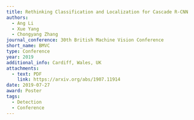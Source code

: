 ```yaml
---
title: Rethinking Classification and Localization for Cascade R-CNN
authors:
  - Ang Li
  - Xue Yang
  - Chongyang Zhang
journal_conference: 30th British Machine Vision Conference
short_name: BMVC
type: Conference
year: 2019
additional_info: Cardiff, Wales, UK
attachments:
  - text: PDF
    link: https://arxiv.org/abs/1907.11914
date: 2019-07-27
award: Poster
tags:
  - Detection
  - Conference
---
```

